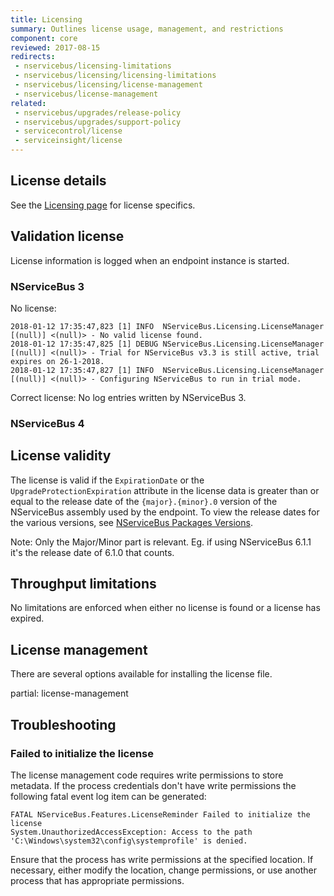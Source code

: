 ```yaml
---
title: Licensing
summary: Outlines license usage, management, and restrictions
component: core
reviewed: 2017-08-15
redirects:
 - nservicebus/licensing-limitations
 - nservicebus/licensing/licensing-limitations
 - nservicebus/licensing/license-management
 - nservicebus/license-management
related:
 - nservicebus/upgrades/release-policy
 - nservicebus/upgrades/support-policy
 - servicecontrol/license
 - serviceinsight/license
---
```



## License details

See the [Licensing page](https://particular.net/licensing) for license specifics.

## Validation license

License information is logged when an endpoint instance is started.

### NServiceBus 3

No license:
```
2018-01-12 17:35:47,823 [1] INFO  NServiceBus.Licensing.LicenseManager [(null)] <(null)> - No valid license found.
2018-01-12 17:35:47,825 [1] DEBUG NServiceBus.Licensing.LicenseManager [(null)] <(null)> - Trial for NServiceBus v3.3 is still active, trial expires on 26-1-2018.
2018-01-12 17:35:47,827 [1] INFO  NServiceBus.Licensing.LicenseManager [(null)] <(null)> - Configuring NServiceBus to run in trial mode.
```

Correct license:
No log entries written by NServiceBus 3.

### NServiceBus 4



## License validity

The license is valid if the `ExpirationDate` or the `UpgradeProtectionExpiration` attribute in the license data is greater than or equal to the release date of the `{major}.{minor}.0` version of the NServiceBus assembly used by the endpoint. To view the release dates for the various versions, see [NServiceBus Packages Versions](/nservicebus/upgrades/all-versions.md).

Note: Only the Major/Minor part is relevant. Eg. if using NServiceBus 6.1.1 it's the release date of 6.1.0 that counts.


## Throughput limitations

No limitations are enforced when either no license is found or a license has expired.


## License management

There are several options available for installing the license file. 

partial: license-management


## Troubleshooting

### Failed to initialize the license

The license management code requires write permissions to store metadata. If the process credentials don't have write permissions the following fatal event log item can be generated:

```
FATAL NServiceBus.Features.LicenseReminder Failed to initialize the license
System.UnauthorizedAccessException: Access to the path 'C:\Windows\system32\config\systemprofile' is denied.
```

Ensure that the process has write permissions at the specified location. If necessary, either modify the location, change permissions, or use another process that has appropriate permissions.
